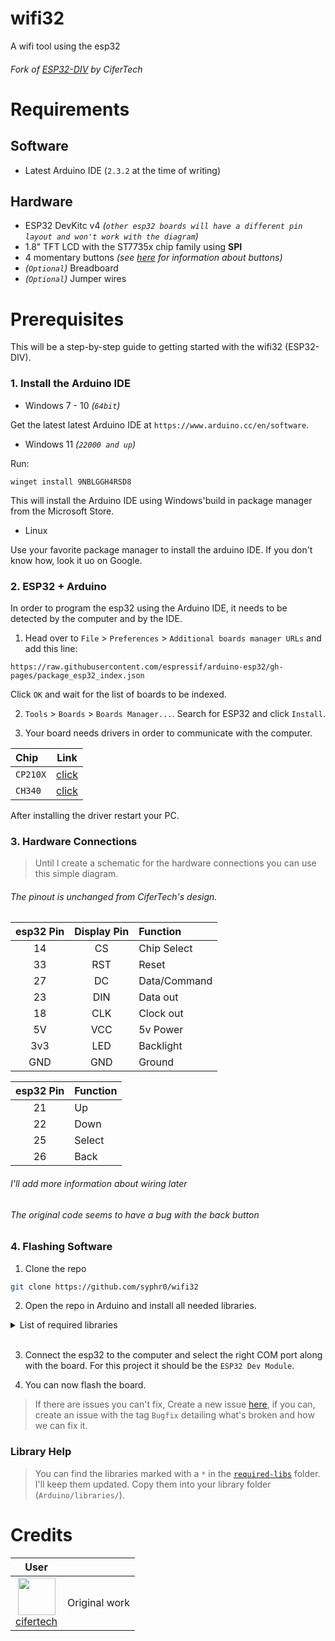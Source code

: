 
# wifi32

A wifi tool using the esp32

###### Fork of [ESP32-DIV](https://github.com/cifertech/ESP32-DIV) by CiferTech

# Requirements

## Software

- Latest Arduino IDE (`2.3.2` at the time of writing)

## Hardware

- ESP32 DevKitc v4 _(`other esp32 boards will have a different pin layout and won't work with the diagram`)_
- 1.8" TFT LCD with the ST7735x chip family using **SPI**
- 4 momentary buttons _(see [here](https://learn.sparkfun.com/tutorials/button-and-switch-basics/all) for information about buttons)_
- _(`Optional`)_ Breadboard
- _(`Optional`)_ Jumper wires

# Prerequisites

This will be a step-by-step guide to getting started with the wifi32 (ESP32-DIV).
<!-- In order to use the esp32 with the arduino IDE, a few steps must be done first. -->

### 1. Install the Arduino IDE
- Windows 7 - 10 _(`64bit`)_

Get the latest latest Arduino IDE at `https://www.arduino.cc/en/software`.

- Windows 11 _(`22000 and up`)_

Run:

```pwsh
winget install 9NBLGGH4RSD8
```
This will install the Arduino IDE using Windows'build in package manager from the Microsoft Store.

- Linux

Use your favorite package manager to install the arduino IDE.
If you don't know how, look it uo on Google.

### 2. ESP32 + Arduino

In order to program the esp32 using the Arduino IDE, it needs to be detected by the computer and by the IDE.

1. Head over to `File` >  `Preferences` > `Additional boards manager URLs` and add this line:

```
https://raw.githubusercontent.com/espressif/arduino-esp32/gh-pages/package_esp32_index.json
```

Click `OK` and wait for the list of boards to be indexed.

2. `Tools` > `Boards` > `Boards Manager...`. Search for ESP32 and click `Install`.

3. Your board needs drivers in order to communicate with the computer.

|Chip|Link|
|:-|-|
|`CP210X`|[click](https://www.silabs.com/developers/usb-to-uart-bridge-vcp-drivers?tab=downloads)|
|`CH340`|[click](https://learn.sparkfun.com/tutorials/how-to-install-ch340-drivers/all)|

After installing the driver restart your PC.

### 3. Hardware Connections

> Until I create a schematic for the hardware connections you can use this simple diagram.

###### The pinout is unchanged from CiferTech's design.
|esp32 Pin|Display Pin|Function|
|:-:|:-:|:-|
|14|CS|Chip Select|
|33|RST|Reset|
|27|DC|Data/Command|
|23|DIN|Data out|
|18|CLK|Clock out|
|5V|VCC|5v Power|
|3v3|LED|Backlight|
|GND|GND|Ground|

|esp32 Pin|Function|
|:-:|:-|
|21|Up|
|22|Down|
|25|Select|
|26|Back|

###### I'll add more information about wiring later
###### The original code seems to have a bug with the back button

### 4. Flashing Software

1. Clone the repo
```sh
git clone https://github.com/syphr0/wifi32
```

2. Open the repo in Arduino and install all needed libraries.

<details><summary>List of required libraries</summary>
    <ul>
        <li>Adafruit_GFX</li>
        <li>Adafruit_ST7735</li>
        <li>Adafruit_NeoPixel</li>
        <li>FS<a href="#library-help">*</a></li>
        <li>SD<a href="#library-help">*</a></li>
        <li>SPI.h</li>
        <!-- <li></li> -->
    </ul>
</details>

<br>

3. Connect the esp32 to the computer and select the right COM port along with the board. For this project it should be the `ESP32 Dev Module`.

4. You can now flash the board. 

> If there are issues you can't fix, Create a new issue [here](https://github.com/syphr0/wifi32/issues/new/choose), if you can, create an issue with the tag `Bugfix` detailing what's broken and how we can fix it.

### Library Help
> You can find the libraries marked with a `*` in the [`required-libs`]() folder. I'll keep them updated. Copy them into your library folder (`Arduino/libraries/`).

# Credits

|User||
|:-:|:-|
|[<img src="https://github.com/cifertech.png" width="60px;"/><br /><sub><a href="https://github.com/cifertech">cifertech</a></sub>](https://github.com/cifertech/ESP32-DIV)|Original work|